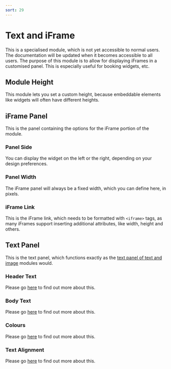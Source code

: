 ```yaml
---
sort: 29
---
```


# Text and iFrame

This is a specialised module, which is not yet accessible to normal users. The documentation will be updated when it becomes accessible to all users.
The purpose of this module is to allow for displaying iFrames in a customised panel. This is especially useful for booking widgets, etc.

## Module Height

This module lets you set a custom height, because embeddable elements like widgets will often have different heights.

## iFrame Panel

This is the panel containing the options for the iFrame portion of the module.

### Panel Side

You can display the widget on the left or the right, depending on your design preferences.

### Panel Width

The iFrame panel will always be a fixed width, which you can define here, in pixels.

### iFrame Link

This is the iFrame link, which needs to be formatted with `<iframe>` tags, as many iFrames support inserting additional attributes, like width, height and others.

## Text Panel

This is the text panel, which functions exactly as the [text panel of text and image](https://pinkpigeondocs.github.io/Pink-Pigeon-Documentation/6_Modules/14_text_and_image.html#text-panel) modules would.

### Header Text

Please go [here](https://pinkpigeondocs.github.io/Pink-Pigeon-Documentation/6_Modules/14_text_and_image.html#text-panel) to find out more about this.

### Body Text

Please go [here](https://pinkpigeondocs.github.io/Pink-Pigeon-Documentation/6_Modules/14_text_and_image.html#text-panel) to find out more about this.

### Colours

Please go [here](https://pinkpigeondocs.github.io/Pink-Pigeon-Documentation/6_Modules/14_text_and_image.html#text-panel) to find out more about this.

### Text Alignment

Please go [here](https://pinkpigeondocs.github.io/Pink-Pigeon-Documentation/6_Modules/17_text_only.html#text-alignment) to find out more about this.

